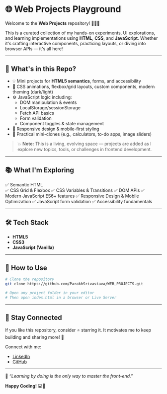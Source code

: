 # 🌐 Web Projects Playground

Welcome to the **Web Projects** repository! 👨‍💻✨

This is a curated collection of my hands-on experiments, UI explorations, and learning implementations using **HTML**, **CSS**, and **JavaScript**.
Whether it's crafting interactive components, practicing layouts, or diving into browser APIs — it's all here!

---

## 🚀 What's in this Repo?
- 💡 Mini projects for **HTML5 semantics**, forms, and accessibility
- 🎨 CSS animations, flexbox/grid layouts, custom components, modern theming (dark/light)
- ⚙️ JavaScript logic including:
  - DOM manipulation & events
  - LocalStorage/sessionStorage
  - Fetch API basics
  - Form validation
  - Component toggles & state management
- 🎯 Responsive design & mobile-first styling
- 🔧 Practical mini-clones (e.g., calculators, to-do apps, image sliders)

> 💥 **Note:** This is a living, evolving space — projects are added as I explore new topics, tools, or challenges in frontend development.

---

## 📚 What I'm Exploring
✅ Semantic HTML <br>
✅ CSS Grid & Flexbox
✅ CSS Variables & Transitions
✅ DOM APIs
✅ Modern JavaScript ES6+ features
✅ Responsive Design & Mobile Optimization
✅ JavaScript form validation
✅ Accessibility fundamentals

---

## 🛠 Tech Stack
- **HTML5**
- **CSS3**
- **JavaScript (Vanilla)**

---

## 📌 How to Use
```bash
# Clone the repository
git clone https://github.com/ParakhSrivastava/WEB_PROJECTS.git

# Open any project folder in your editor
# Then open index.html in a browser or Live Server
```

---

## 🌟 Stay Connected
If you like this repository, consider ⭐️ starring it. It motivates me to keep building and sharing more! 🚀

Connect with me:
- [LinkedIn](https://www.linkedin.com/in/psri99/)
- [GitHub](https://github.com/ParakhSrivastava)

---

🧠 _“Learning by doing is the only way to master the front-end.”_

**Happy Coding!** 💻🎨
